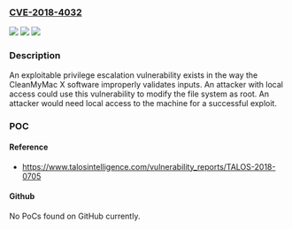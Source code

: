 ### [CVE-2018-4032](https://cve.mitre.org/cgi-bin/cvename.cgi?name=CVE-2018-4032)
![](https://img.shields.io/static/v1?label=Product&message=Clean%20My%20Mac&color=blue)
![](https://img.shields.io/static/v1?label=Version&message=Clean%20My%20Mac%20X%204.04%20&color=brightgreen)
![](https://img.shields.io/static/v1?label=Vulnerability&message=Improper%20Input%20Validation&color=brightgreen)

### Description

An exploitable privilege escalation vulnerability exists in the way the CleanMyMac X software improperly validates inputs. An attacker with local access could use this vulnerability to modify the file system as root. An attacker would need local access to the machine for a successful exploit.

### POC

#### Reference
- https://www.talosintelligence.com/vulnerability_reports/TALOS-2018-0705

#### Github
No PoCs found on GitHub currently.

